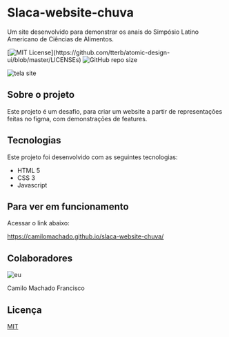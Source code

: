 
# Slaca-website-chuva

Um site desenvolvido para demonstrar os anais do Simpósio Latino Americano de Ciências de Alimentos.

[![MIT License](https://img.shields.io/apm/l/atomic-design-ui.svg?)](https://github.com/tterb/atomic-design-ui/blob/master/LICENSEs)
![GitHub repo size](https://img.shields.io/github/repo-size/CamiloMachado/slaca-website-chuva)

![tela site](https://user-images.githubusercontent.com/87827058/166091397-6395f58e-0296-4024-a016-c5f3e3ce6e9c.png)

## Sobre o projeto

Este projeto é um desafio, para criar um website a partir de representações feitas no figma, com demonstrações de features.

## Tecnologias

Este projeto foi desenvolvido com as seguintes tecnologias:
<ul>
  <li>HTML 5</li>
  <li>CSS 3</li>
  <li>Javascript</li>
</ul>

## Para ver em funcionamento


Acessar o link abaixo:

https://camilomachado.github.io/slaca-website-chuva/

## Colaboradores
![eu](https://user-images.githubusercontent.com/87827058/166091985-5602cd36-0df3-4a7a-82ac-63e167b6346c.jpg)

Camilo Machado Francisco
## Licença

[MIT](https://choosealicense.com/licenses/mit/)
